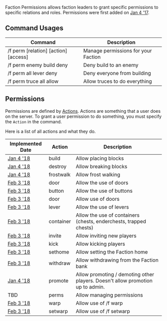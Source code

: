 Faction Permissions allows faction leaders to grant specific permissions to specific relations and roles. Permissions were first added on [Jan 4 '17](https://github.com/drtshock/Factions/commit/687bac31dbb885e650bc50e1e99e491865869b2d).

## Command Usages
Command | Description
--- | ---
/f perm [relation] [action] [access] | Manage permissions for your Faction
/f perm enemy build deny | Deny build to an enemy
/f perm all lever deny | Deny everyone from building
/f perm truce all allow | Allow truces to do everything

## Permissions
Permissions are defined by [Actions](https://github.com/drtshock/Factions/blob/1.6.x/src/main/java/com/massivecraft/factions/zcore/fperms/Action.java). Actions are something that a user does on the server. To grant a user permission to do something, you must specify the `Action` in the command. 

Here is a list of all actions and what they do.

Implemented Date | Action | Description
--- | --- | ---
[Jan 4 '18](https://github.com/drtshock/Factions/commit/687bac31dbb885e650bc50e1e99e491865869b2d) | build | Allow placing blocks
[Jan 4 '18](https://github.com/drtshock/Factions/commit/687bac31dbb885e650bc50e1e99e491865869b2d) | destroy | Allow breaking blocks
[Jan 4 '18](https://github.com/drtshock/Factions/commit/687bac31dbb885e650bc50e1e99e491865869b2d) | frostwalk | Allow frost walking
[Feb 3 '18]() | door | Allow the use of doors
[Feb 3 '18](https://github.com/drtshock/Factions/commit/182022fe5fa15e44b2bc31ed2733dff8fbf1888c) | button | Allow the use of buttons
[Feb 3 '18](https://github.com/drtshock/Factions/commit/182022fe5fa15e44b2bc31ed2733dff8fbf1888c) | door | Allow use of doors
[Feb 3 '18](https://github.com/drtshock/Factions/commit/182022fe5fa15e44b2bc31ed2733dff8fbf1888c) | lever | Allow the use of levers
[Feb 3 '18](https://github.com/drtshock/Factions/commit/32b13befcecb751e3b2c6dbb1eba7daf245db87e) | container | Allow the use of containers (chests, enderchests, trapped chests)
[Feb 3 '18](https://github.com/drtshock/Factions/commit/baea59a1cd22a9427c388e870117a20556885279) | invite | Allow inviting new players
[Feb 3 '18](https://github.com/drtshock/Factions/commit/925014bd60ae7972c829366ff87214deea59871e) | kick | Allow kicking players
[Feb 3 '18](https://github.com/drtshock/Factions/commit/baea59a1cd22a9427c388e870117a20556885279) | sethome | Allow setting the Faction home
[Feb 3 '18](https://github.com/drtshock/Factions/commit/ad10222c2defed75de23eae252897899229bcdfe) | withdraw | Allow withdrawing from the Faction bank
[Jan 4 '18](https://github.com/drtshock/Factions/commit/4db185e3ee757be2bea410f6e3164737c612bfc1) | promote | Allow promoting / demoting other players. Doesn't allow promotion up to admin.
TBD | perms | Allow managing permissions
[Feb 3 '18](https://github.com/drtshock/Factions/commit/1b088ccd54cf79e7783f67d1cd293b35d65465ab) | warp | Allow use of /f warp
[Feb 3 '18](https://github.com/drtshock/Factions/commit/1b088ccd54cf79e7783f67d1cd293b35d65465ab) | setwarp | Allow use of /f setwarp